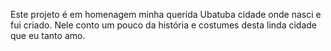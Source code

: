 Este projeto é em homenagem minha querida Ubatuba cidade onde nasci e fui criado.
Nele conto um pouco da história e costumes desta linda cidade que eu tanto amo.